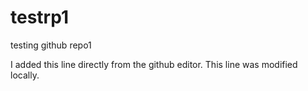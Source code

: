 # testrp1
testing github repo1

I added this line directly from the github editor. This line was modified locally.
